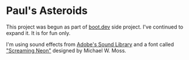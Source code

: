 # Paul's Asteroids

This project was begun as part of [boot.dev](https://www.boot.dev) side project. I've continued to expand it. It is for fun only.

I'm using sound effects from [Adobe's Sound Library](https://www.adobe.com/products/audition/offers/adobeauditiondlcsfx.html) and a font called ["Screaming Neon"](https://www.1001fonts.com/screaming-neon-font.html#license) designed by Michael W. Moss.

